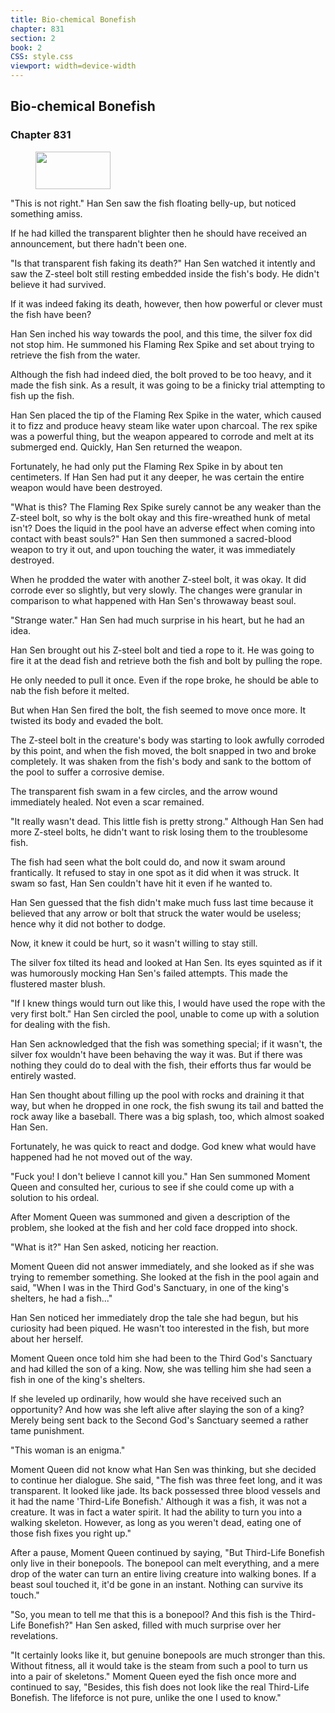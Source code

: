 ```yaml
---
title: Bio-chemical Bonefish
chapter: 831
section: 2
book: 2
CSS: style.css
viewport: width=device-width
---
```


## Bio-chemical Bonefish

### Chapter 831

<figure>
	<img src="../Images/gem.gif" alt="" id="gem" width="120" height="60" />
</figure>

"This is not right." Han Sen saw the fish floating belly-up, but noticed something amiss.

If he had killed the transparent blighter then he should have received an announcement, but there hadn't been one.

"Is that transparent fish faking its death?" Han Sen watched it intently and saw the Z-steel bolt still resting embedded inside the fish's body. He didn't believe it had survived.

If it was indeed faking its death, however, then how powerful or clever must the fish have been?

Han Sen inched his way towards the pool, and this time, the silver fox did not stop him. He summoned his Flaming Rex Spike and set about trying to retrieve the fish from the water.

Although the fish had indeed died, the bolt proved to be too heavy, and it made the fish sink. As a result, it was going to be a finicky trial attempting to fish up the fish.

Han Sen placed the tip of the Flaming Rex Spike in the water, which caused it to fizz and produce heavy steam like water upon charcoal. The rex spike was a powerful thing, but the weapon appeared to corrode and melt at its submerged end. Quickly, Han Sen returned the weapon.

Fortunately, he had only put the Flaming Rex Spike in by about ten centimeters. If Han Sen had put it any deeper, he was certain the entire weapon would have been destroyed.

"What is this? The Flaming Rex Spike surely cannot be any weaker than the Z-steel bolt, so why is the bolt okay and this fire-wreathed hunk of metal isn't? Does the liquid in the pool have an adverse effect when coming into contact with beast souls?" Han Sen then summoned a sacred-blood weapon to try it out, and upon touching the water, it was immediately destroyed.

When he prodded the water with another Z-steel bolt, it was okay. It did corrode ever so slightly, but very slowly. The changes were granular in comparison to what happened with Han Sen's throwaway beast soul.

"Strange water." Han Sen had much surprise in his heart, but he had an idea.

Han Sen brought out his Z-steel bolt and tied a rope to it. He was going to fire it at the dead fish and retrieve both the fish and bolt by pulling the rope.

He only needed to pull it once. Even if the rope broke, he should be able to nab the fish before it melted.

But when Han Sen fired the bolt, the fish seemed to move once more. It twisted its body and evaded the bolt.

The Z-steel bolt in the creature's body was starting to look awfully corroded by this point, and when the fish moved, the bolt snapped in two and broke completely. It was shaken from the fish's body and sank to the bottom of the pool to suffer a corrosive demise.

The transparent fish swam in a few circles, and the arrow wound immediately healed. Not even a scar remained.

"It really wasn't dead. This little fish is pretty strong." Although Han Sen had more Z-steel bolts, he didn't want to risk losing them to the troublesome fish.

The fish had seen what the bolt could do, and now it swam around frantically. It refused to stay in one spot as it did when it was struck. It swam so fast, Han Sen couldn't have hit it even if he wanted to.

Han Sen guessed that the fish didn't make much fuss last time because it believed that any arrow or bolt that struck the water would be useless; hence why it did not bother to dodge.

Now, it knew it could be hurt, so it wasn't willing to stay still.

The silver fox tilted its head and looked at Han Sen. Its eyes squinted as if it was humorously mocking Han Sen's failed attempts. This made the flustered master blush.

"If I knew things would turn out like this, I would have used the rope with the very first bolt." Han Sen circled the pool, unable to come up with a solution for dealing with the fish.

Han Sen acknowledged that the fish was something special; if it wasn't, the silver fox wouldn't have been behaving the way it was. But if there was nothing they could do to deal with the fish, their efforts thus far would be entirely wasted.

Han Sen thought about filling up the pool with rocks and draining it that way, but when he dropped in one rock, the fish swung its tail and batted the rock away like a baseball. There was a big splash, too, which almost soaked Han Sen.

Fortunately, he was quick to react and dodge. God knew what would have happened had he not moved out of the way.

"Fuck you! I don't believe I cannot kill you." Han Sen summoned Moment Queen and consulted her, curious to see if she could come up with a solution to his ordeal.

After Moment Queen was summoned and given a description of the problem, she looked at the fish and her cold face dropped into shock.

"What is it?" Han Sen asked, noticing her reaction.

Moment Queen did not answer immediately, and she looked as if she was trying to remember something. She looked at the fish in the pool again and said, "When I was in the Third God's Sanctuary, in one of the king's shelters, he had a fish..."

Han Sen noticed her immediately drop the tale she had begun, but his curiosity had been piqued. He wasn't too interested in the fish, but more about her herself.

Moment Queen once told him she had been to the Third God's Sanctuary and had killed the son of a king. Now, she was telling him she had seen a fish in one of the king's shelters.

If she leveled up ordinarily, how would she have received such an opportunity? And how was she left alive after slaying the son of a king? Merely being sent back to the Second God's Sanctuary seemed a rather tame punishment.

"This woman is an enigma."

Moment Queen did not know what Han Sen was thinking, but she decided to continue her dialogue. She said, "The fish was three feet long, and it was transparent. It looked like jade. Its back possessed three blood vessels and it had the name 'Third-Life Bonefish.' Although it was a fish, it was not a creature. It was in fact a water spirit. It had the ability to turn you into a walking skeleton. However, as long as you weren't dead, eating one of those fish fixes you right up."

After a pause, Moment Queen continued by saying, "But Third-Life Bonefish only live in their bonepools. The bonepool can melt everything, and a mere drop of the water can turn an entire living creature into walking bones. If a beast soul touched it, it'd be gone in an instant. Nothing can survive its touch."

"So, you mean to tell me that this is a bonepool? And this fish is the Third-Life Bonefish?" Han Sen asked, filled with much surprise over her revelations.

"It certainly looks like it, but genuine bonepools are much stronger than this. Without fitness, all it would take is the steam from such a pool to turn us into a pair of skeletons." Moment Queen eyed the fish once more and continued to say, "Besides, this fish does not look like the real Third-Life Bonefish. The lifeforce is not pure, unlike the one I used to know."